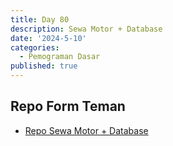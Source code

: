 ```yaml
---
title: Day 80
description: Sewa Motor + Database
date: '2024-5-10'
categories:
  - Pemograman Dasar
published: true
---
```


## Repo Form Teman

- [Repo Sewa Motor + Database](https://github.com/razaq-himawan/PemogramanDasar/tree/main/Latihan_23322001_Razaq)
